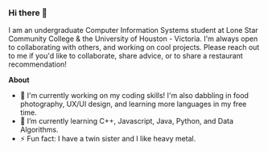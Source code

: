 ### Hi there 👋

I am an undergraduate Computer Information Systems student at Lone Star Community College & the University of Houston - Victoria. I'm always open to collaborating with others, and working on cool projects. Please reach out to me if you'd like to collaborate, share advice, or to share a restaurant recommendation! 

**About**
- 🔭 I'm currently working on my coding skills! I'm also dabbling in food photography, UX/UI design, and learning more languages in my free time. 
- 🌱 I’m currently learning C++, Javascript, Java, Python, and Data Algorithms. 
- ⚡ Fun fact: I have a twin sister and I like heavy metal. 
